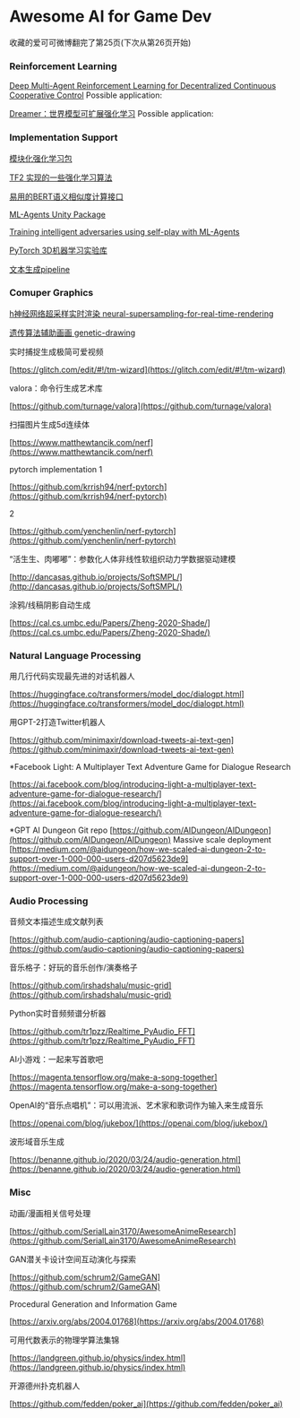 # Awesome AI for Game Dev

收藏的爱可可微博翻完了第25页(下次从第26页开始)

### Reinforcement Learning

[Deep Multi-Agent Reinforcement Learning for Decentralized Continuous Cooperative Control](https://arxiv.org/abs/2003.06709)
Possible application: 

[Dreamer：世界模型可扩展强化学习](https://github.com/google-research/dreamer)
Possible application:

### Implementation Support

[模块化强化学习包](https://github.com/spitis/mrl)

[TF2 实现的一些强化学习算法](https://github.com/StepNeverStop/RLs)

[易用的BERT语义相似度计算接口](https://github.com/AndriyMulyar/semantic-text-similarity)

[ML-Agents Unity Package](https://blogs.unity3d.com/2020/05/12/announcing-ml-agents-unity-package-v1-0/)

[Training intelligent adversaries using self-play with ML-Agents](https://blogs.unity3d.com/2020/02/28/training-intelligent-adversaries-using-self-play-with-ml-agents/)


[PyTorch 3D机器学习实验库](https://github.com/facebookresearch/pytorch3d)


[文本生成pipeline](https://github.com/huggingface/transformers/pull/3758)

### Comuper Graphics

[h神经网络超采样实时渲染 neural-supersampling-for-real-time-rendering](https://research.fb.com/publications/neural-supersampling-for-real-time-rendering/)

[遗传算法辅助画画 genetic-drawing](https://github.com/anopara/genetic-drawing)

实时捕捉生成极简可爱视频

[https://glitch.com/edit/#!/tm-wizard](https://glitch.com/edit/#!/tm-wizard)

valora：命令行生成艺术库

[https://github.com/turnage/valora](https://github.com/turnage/valora)

扫描图片生成5d连续体

[https://www.matthewtancik.com/nerf](https://www.matthewtancik.com/nerf)

pytorch implementation 1

[https://github.com/krrish94/nerf-pytorch](https://github.com/krrish94/nerf-pytorch)

2

[https://github.com/yenchenlin/nerf-pytorch](https://github.com/yenchenlin/nerf-pytorch)

“活生生、肉嘟嘟”：参数化人体非线性软组织动力学数据驱动建模

[http://dancasas.github.io/projects/SoftSMPL/](http://dancasas.github.io/projects/SoftSMPL/)

涂鸦/线稿阴影自动生成

[https://cal.cs.umbc.edu/Papers/Zheng-2020-Shade/](https://cal.cs.umbc.edu/Papers/Zheng-2020-Shade/)

### Natural Language Processing

用几行代码实现最先进的对话机器人

[https://huggingface.co/transformers/model_doc/dialogpt.html](https://huggingface.co/transformers/model_doc/dialogpt.html)

用GPT-2打造Twitter机器人

[https://github.com/minimaxir/download-tweets-ai-text-gen](https://github.com/minimaxir/download-tweets-ai-text-gen)

*Facebook Light: A Multiplayer Text Adventure Game for Dialogue Research

[https://ai.facebook.com/blog/introducing-light-a-multiplayer-text-adventure-game-for-dialogue-research/](https://ai.facebook.com/blog/introducing-light-a-multiplayer-text-adventure-game-for-dialogue-research/)

*GPT AI Dungeon
Git repo
[https://github.com/AIDungeon/AIDungeon](https://github.com/AIDungeon/AIDungeon)
Massive scale deployment
[https://medium.com/@aidungeon/how-we-scaled-ai-dungeon-2-to-support-over-1-000-000-users-d207d5623de9](https://medium.com/@aidungeon/how-we-scaled-ai-dungeon-2-to-support-over-1-000-000-users-d207d5623de9)


### Audio Processing

音频文本描述生成文献列表

[https://github.com/audio-captioning/audio-captioning-papers](https://github.com/audio-captioning/audio-captioning-papers)

音乐格子：好玩的音乐创作/演奏格子

[https://github.com/irshadshalu/music-grid](https://github.com/irshadshalu/music-grid)

Python实时音频频谱分析器

[https://github.com/tr1pzz/Realtime_PyAudio_FFT](https://github.com/tr1pzz/Realtime_PyAudio_FFT)

AI小游戏：一起来写首歌吧

[https://magenta.tensorflow.org/make-a-song-together](https://magenta.tensorflow.org/make-a-song-together)

OpenAI的“音乐点唱机”：可以用流派、艺术家和歌词作为输入来生成音乐

[https://openai.com/blog/jukebox/](https://openai.com/blog/jukebox/)

波形域音乐生成

[https://benanne.github.io/2020/03/24/audio-generation.html](https://benanne.github.io/2020/03/24/audio-generation.html)

### Misc

动画/漫画相关信号处理

[https://github.com/SerialLain3170/AwesomeAnimeResearch](https://github.com/SerialLain3170/AwesomeAnimeResearch)

GAN潜关卡设计空间互动演化与探索

[https://github.com/schrum2/GameGAN](https://github.com/schrum2/GameGAN)

Procedural Generation and Information Game

[https://arxiv.org/abs/2004.01768](https://arxiv.org/abs/2004.01768)

可用代数表示的物理学算法集锦

[https://landgreen.github.io/physics/index.html](https://landgreen.github.io/physics/index.html)

开源德州扑克机器人

[https://github.com/fedden/poker_ai](https://github.com/fedden/poker_ai)